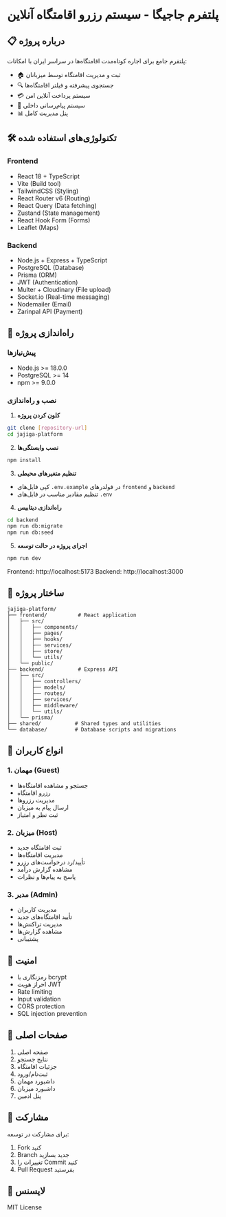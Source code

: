 # پلتفرم جاجیگا - سیستم رزرو اقامتگاه آنلاین

## 📋 درباره پروژه
پلتفرم جامع برای اجاره کوتاه‌مدت اقامتگاه‌ها در سراسر ایران با امکانات:
- 🏠 ثبت و مدیریت اقامتگاه توسط میزبانان
- 🔍 جستجوی پیشرفته و فیلتر اقامتگاه‌ها
- 💳 سیستم پرداخت آنلاین امن
- 💬 سیستم پیام‌رسانی داخلی
- 📊 پنل مدیریت کامل

## 🛠️ تکنولوژی‌های استفاده شده

### Frontend
- React 18 + TypeScript
- Vite (Build tool)
- TailwindCSS (Styling)
- React Router v6 (Routing)
- React Query (Data fetching)
- Zustand (State management)
- React Hook Form (Forms)
- Leaflet (Maps)

### Backend
- Node.js + Express + TypeScript
- PostgreSQL (Database)
- Prisma (ORM)
- JWT (Authentication)
- Multer + Cloudinary (File upload)
- Socket.io (Real-time messaging)
- Nodemailer (Email)
- Zarinpal API (Payment)

## 🚀 راه‌اندازی پروژه

### پیش‌نیازها
- Node.js >= 18.0.0
- PostgreSQL >= 14
- npm >= 9.0.0

### نصب و راه‌اندازی

1. **کلون کردن پروژه**
```bash
git clone [repository-url]
cd jajiga-platform
```

2. **نصب وابستگی‌ها**
```bash
npm install
```

3. **تنظیم متغیرهای محیطی**
- کپی فایل‌های `.env.example` در فولدرهای `frontend` و `backend`
- تنظیم مقادیر مناسب در فایل‌های `.env`

4. **راه‌اندازی دیتابیس**
```bash
cd backend
npm run db:migrate
npm run db:seed
```

5. **اجرای پروژه در حالت توسعه**
```bash
npm run dev
```

Frontend: http://localhost:5173
Backend: http://localhost:3000

## 📁 ساختار پروژه

```
jajiga-platform/
├── frontend/          # React application
│   ├── src/
│   │   ├── components/
│   │   ├── pages/
│   │   ├── hooks/
│   │   ├── services/
│   │   ├── store/
│   │   └── utils/
│   └── public/
├── backend/           # Express API
│   ├── src/
│   │   ├── controllers/
│   │   ├── models/
│   │   ├── routes/
│   │   ├── services/
│   │   ├── middleware/
│   │   └── utils/
│   └── prisma/
├── shared/           # Shared types and utilities
└── database/         # Database scripts and migrations
```

## 👥 انواع کاربران

### 1. مهمان (Guest)
- جستجو و مشاهده اقامتگاه‌ها
- رزرو اقامتگاه
- مدیریت رزروها
- ارسال پیام به میزبان
- ثبت نظر و امتیاز

### 2. میزبان (Host)
- ثبت اقامتگاه جدید
- مدیریت اقامتگاه‌ها
- تأیید/رد درخواست‌های رزرو
- مشاهده گزارش درآمد
- پاسخ به پیام‌ها و نظرات

### 3. مدیر (Admin)
- مدیریت کاربران
- تأیید اقامتگاه‌های جدید
- مدیریت تراکنش‌ها
- مشاهده گزارش‌ها
- پشتیبانی

## 🔐 امنیت
- رمزنگاری با bcrypt
- احراز هویت JWT
- Rate limiting
- Input validation
- CORS protection
- SQL injection prevention

## 📱 صفحات اصلی
1. صفحه اصلی
2. نتایج جستجو
3. جزئیات اقامتگاه
4. ثبت‌نام/ورود
5. داشبورد مهمان
6. داشبورد میزبان
7. پنل ادمین

## 🤝 مشارکت
برای مشارکت در توسعه:
1. Fork کنید
2. Branch جدید بسازید
3. تغییرات را Commit کنید
4. Pull Request بفرستید

## 📄 لایسنس
MIT License
